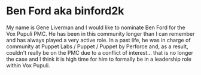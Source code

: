 # Ben Ford aka binford2k

My name is Gene Liverman and I would like to nominate Ben Ford for the Vox Pupuli PMC. He has been in this community longer than I can remember and has always played a very active role. In a past life, he was in charge of community at Puppet Labs / Puppet / Puppet by Perforce and, as a result, couldn't really be on the PMC due to a conflict of interest... that is no longer the case and I think it is high time for him to formally be in a leadership role within Vox Pupuli.
